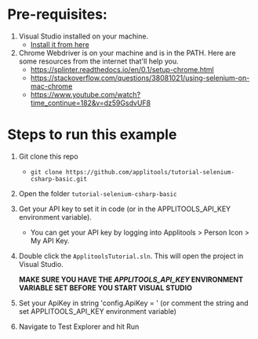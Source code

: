 # Pre-requisites:

1. Visual Studio installed on your machine.
   * [Install it from here](https://visualstudio.microsoft.com/downloads/)
2. Chrome Webdriver is on your machine and is in the PATH. Here are some resources from the internet that'll help you.
   * https://splinter.readthedocs.io/en/0.1/setup-chrome.html
   * https://stackoverflow.com/questions/38081021/using-selenium-on-mac-chrome
   * https://www.youtube.com/watch?time_continue=182&v=dz59GsdvUF8

# Steps to run this example

1. Git clone this repo
    * `git clone https://github.com/applitools/tutorial-selenium-csharp-basic.git`
2. Open the folder `tutorial-selenium-csharp-basic`
3. Get your API key to set it in code (or in the APPLITOOLS_API_KEY environment variable).
    * You can get your API key by logging into Applitools > Person Icon > My API Key.
4. Double click the `ApplitoolsTutorial.sln`. This will open the project in Visual Studio.

   **MAKE SURE YOU HAVE THE _APPLITOOLS_API_KEY_ ENVIRONMENT VARIABLE SET BEFORE YOU START VISUAL STUDIO**
5. Set your ApiKey in string 'config.ApiKey = ' (or comment the string and set APPLITOOLS_API_KEY environment variable)
6. Navigate to Test Explorer and hit Run
